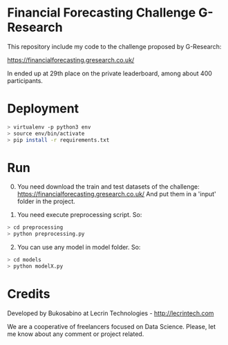 # Financial Forecasting Challenge G-Research

This repository include my code to the challenge proposed by G-Research:

https://financialforecasting.gresearch.co.uk/

In ended up at 29th place on the private leaderboard, among about 400 participants.

# Deployment

```sh
> virtualenv -p python3 env
> source env/bin/activate
> pip install -r requirements.txt
```

# Run

0) You need download the train and test datasets of the challenge: https://financialforecasting.gresearch.co.uk/
And put them in a 'input' folder in the project.

1) You need execute preprocessing script. So:

```sh
> cd preprocessing
> python preprocessing.py
```

2) You can use any model in model folder. So:

```sh
> cd models
> python modelX.py
```

# Credits

Developed by Bukosabino at Lecrin Technologies - http://lecrintech.com

We are a cooperative of freelancers focused on Data Science. Please, let me know about any comment or project related.
